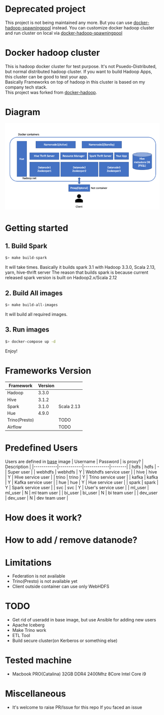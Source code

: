 # Deprecated project
This project is not being maintained any more. But you can use [docker-hadoop-spawningpool](https://github.com/dev-moonduck/docker-hadoop-spawningpool) instead. You can customize docker hadoop cluster and run cluster on local via [docker-hadoop-spawningpool](https://github.com/dev-moonduck/docker-hadoop-spawningpool)

# Docker hadoop cluster
This is hadoop docker cluster for test purpose. 
It's not Psuedo-Distributed, but normal distributed hadoop cluster. If you want to build Hadoop Apps, this cluster can be good to test your app.  
Basically Frameworks on top of hadoop in this cluster is based on my company tech stack.  
This project was forked from [docker-hadoop](https://github.com/big-data-europe/docker-hadoop).

# Diagram
![Architectur](./docs/images/Architecture.png)

# Getting started
## 1. Build Spark
```bash
$> make build-spark
```
It will take times. Basically it builds spark 3.1 with Hadoop 3.3.0, Scala 2.13, yarn, hive-thrift server
The reason that builds spark is because current released spark version is built on Hadoop2.x/Scala 2.12
## 2. Build All images
```bash
$> make build-all-images
```
It will build all required images.

## 3. Run images
```bash
$> docker-compose up -d
```

Enjoy!

# **Frameworks Version**  
|  Framework      |  Version  |              |
|-----------------|-----------|--------------|
|  Hadoop         |  3.3.0    |              |
|  Hive           |  3.1.2    |              |
|  Spark          |  3.1.0    |  Scala 2.13  |
|  Hue            |  4.9.0    |              |
|  Trino(Presto)  |           |  TODO        | 
|  Airflow        |           |  TODO        |
    

# **Predefined Users**  
Users are defined in [base](./base/Dockerfile) image
|  Username  |  Password  |  is proxy?  |  Description  |
|------------|------------|-------------|--------|
|  hdfs      |  hdfs      |    -        |  Super user  |
|  webhdfs   |  webhdfs   |    Y        | Webhdfs service user |
|  hive      |  hive      |    Y        |  Hive service user  |
|  trino     |  trino     |    Y        |  Trino service user  |
|  kafka     |  kafka     |    Y        |  Kafka service user  |
|  hue       |  hue       |    Y        |  Hue service user  |
|  spark     |  spark     |    Y        |  Spark service user  |
|  svc       |  svc       |    Y        |  User's service user  |
|  ml_user   |  ml_user   |    N        |  ml team user  |
|  bi_user   |  bi_user   |    N        |  bi team user  |
|  dev_user  |  dev_user  |    N        |  dev team user  |


# How does it work?



# How to add / remove datanode?




# Limitations
- Federation is not available
- Trino(Presto) is not available yet
- Client outside container can use only WebHDFS


# TODO
- Get rid of useradd in base image, but use Ansible for adding new users
- Apache Iceberg
- Make Trino work
- ETL Tool
- Build secure cluster(on Kerberos or something else)

# Tested machine
- Macbook PRO(Catalina) 32GB DDR4 2400Mhz 8Core Intel Core i9

# Miscellaneous
- It's welcome to raise PR/Issue for this repo If you faced an issue

